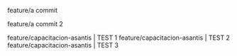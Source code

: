 feature/a commit

feature/a commit 2

feature/capacitacion-asantis | TEST 1
feature/capacitacion-asantis | TEST 2
feature/capacitacion-asantis | TEST 3